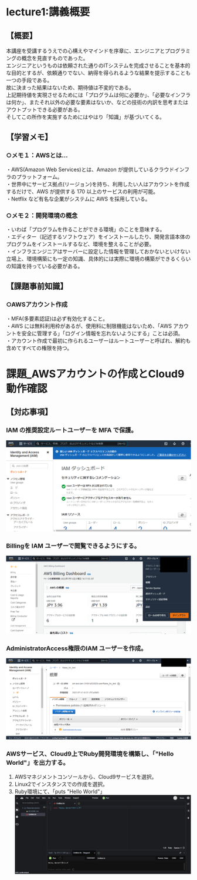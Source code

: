 # lecture1:講義概要

## 【概要】
本講座を受講するうえでの心構えやマインドを序章に、エンジニアとプログラミングの概念を見直すものであった。  
エンジニアというものは依頼された通りのITシステムを完成させることを基本的な目的とするが、依頼通りでない、納得を得られるような結果を提示することも一つの手段である。  
故に決まった結果はないため、期待値は不変的である。  
上記期待値を実現させるためには「プログラムは何に必要か」、「必要なインフラは何か」、またそれ以外の必要な要素はないか、などの技術の内訳を思考またはアウトプットできる必要がある。  
そしてこの所作を実施するためにはやはり「知識」が基づいてくる。  

## 【学習メモ】
### ○メモ１：AWSとは…
・AWS(Amazon Web Services)とは、Amazon が提供しているクラウドインフラのプラットフォーム。  
・世界中にサービス拠点(リージョン)を持ち、利用したい人はアカウントを作成するだけで、AWS が提供する 170 以上のサービスの利用が可能。  
・Netflix など有名な企業がシステムに AWS を採用している。  

### ○メモ２：開発環境の概念
・いわば「プログラムを作ることができる環境」のことを意味する。  
・エディター（記述するソフトウェア）をインストールしたり、開発言語本体のプログラムをインストールするなど、環境を整えることが必要。  
・インフラエンジニアはサーバーに設定した情報を管理しておかないといけない立場上、環境構築にも一定の知識、具体的には実際に環境の構築ができるくらいの知識を持っている必要がある。  

## 【課題事前知識】
### ○AWSアカウント作成
・MFA(多要素認証)は必ず有効化すること。  
・AWS には無料利用枠があるが、使用料に制限機能はないため、「AWS アカウントを安全に管理する」「ログイン情報を忘れないようにする」ことは必須。  
・アカウント作成で最初に作られるユーザーはルートユーザーと呼ばれ、解約も含めてすべての権限を持つ。  


# 課題_AWSアカウントの作成とCloud9動作確認
## 【対応事項】
###  IAM の推奨設定ルートユーザーを MFA で保護。  
![](https://github.com/SMYT-BT/My-initiative/blob/main/OnlineSchool_Raisetech/Raisetech%E8%AA%B2%E9%A1%8C/lecture01/%E8%AA%B2%E9%A1%8C1.png)

###  Billingを IAM ユーザーで閲覧できるようにする。  
![](https://github.com/SMYT-BT/My-initiative/blob/main/OnlineSchool_Raisetech/Raisetech%E8%AA%B2%E9%A1%8C/lecture01/%E8%AA%B2%E9%A1%8C2.png)

###  AdministratorAccess権限のIAM ユーザーを作成。  
![](https://github.com/SMYT-BT/My-initiative/blob/main/OnlineSchool_Raisetech/Raisetech%E8%AA%B2%E9%A1%8C/lecture01/%E8%AA%B2%E9%A1%8C3.png)

###  AWSサービス、Cloud9上でRuby開発環境を構築し、「"Hello World"」を出力する。  
1. AWSマネジメントコンソールから、Cloud9サービスを選択。  
2. Linux2でインスタンスでの作成を選択。  
3. Ruby環境にて、「puts "Hello World"」  
![](https://github.com/SMYT-BT/My-initiative/blob/main/OnlineSchool_Raisetech/Raisetech%E8%AA%B2%E9%A1%8C/lecture01/%E8%AA%B2%E9%A1%8C4.png)